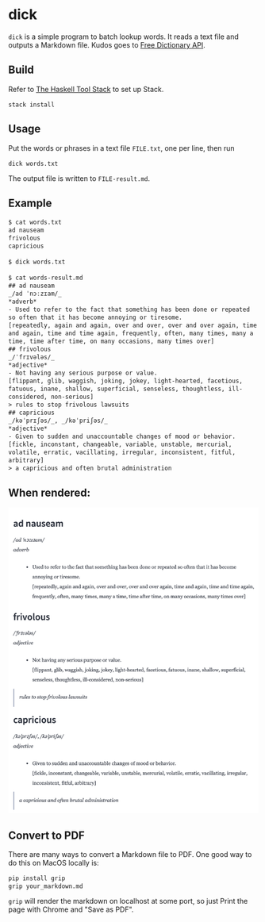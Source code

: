 # dick
`dick` is a simple program to batch lookup words. It reads a text file and outputs a
Markdown file. Kudos goes to [Free Dictionary API](https://github.com/meetDeveloper/freeDictionaryAPI).

## Build

Refer to [The Haskell Tool Stack](https://docs.haskellstack.org/en/stable/README/) to set up Stack.

```
stack install
```

## Usage

Put the words or phrases in a text file `FILE.txt`, one per line, then run

```
dick words.txt
```

The output file is written to `FILE-result.md`.

## Example

```
$ cat words.txt
ad nauseam
frivolous
capricious

$ dick words.txt

$ cat words-result.md
## ad nauseam
_/ad ˈnɔːzɪam/_
*adverb*
- Used to refer to the fact that something has been done or repeated so often that it has become annoying or tiresome.
[repeatedly, again and again, over and over, over and over again, time and again, time and time again, frequently, often, many times, many a time, time after time, on many occasions, many times over]
## frivolous
_/ˈfrɪvələs/_
*adjective*
- Not having any serious purpose or value.
[flippant, glib, waggish, joking, jokey, light-hearted, facetious, fatuous, inane, shallow, superficial, senseless, thoughtless, ill-considered, non-serious]
> rules to stop frivolous lawsuits
## capricious
_/kəˈprɪʃəs/_, _/kəˈpriʃəs/_
*adjective*
- Given to sudden and unaccountable changes of mood or behavior.
[fickle, inconstant, changeable, variable, unstable, mercurial, volatile, erratic, vacillating, irregular, inconsistent, fitful, arbitrary]
> a capricious and often brutal administration
```

## When rendered:

<img src="https://raw.githubusercontent.com/lambdalainen/dick/master/png/markdown.png" alt="Screenshot" width="600">

## Convert to PDF

There are many ways to convert a Markdown file to PDF. One good way to do this
on MacOS locally is:

```
pip install grip
grip your_markdown.md
```

`grip` will render the markdown on localhost at some port, so just Print the
page with Chrome and "Save as PDF".
